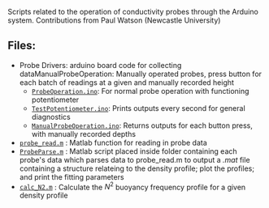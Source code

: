 Scripts related to the operation of conductivity probes through the Arduino system. 
Contributions from Paul Watson (Newcastle University)

## Files:
- Probe Drivers: arduino board code for collecting dataManualProbeOperation: Manually operated probes, press button for each batch of readings at a given and manually recorded height
	- [`ProbeOperation.ino`](<./Probe Drivers/ProbeOperation/ProbeOperation.ino>): For normal probe operation with functioning potentiometer
	- [`TestPotentiometer.ino`](<./Probe Drivers/TestPotentiometer/TestPotentiometer.ino>): Prints outputs every second for general diagnostics
	- [`ManualProbeOperation.ino`](<./Probe Drivers/ManualProbeOperation/ManualProbeOperation.ino>): Returns outputs for each button press, with manually recorded depths
- [`probe_read.m`](./probe_read.m) : Matlab function for reading in probe data
- [`ProbeParse.m`](./ProbeParse.m) : Matlab script placed inside folder containing each probe's data which parses data to probe_read.m to output a _.mat_ file containing a structure relateing to the density profile; plot the profiles; and print the fitting parameters
- [`calc_N2.m`](./calc_N2.m) : Calculate the $N^2$ buoyancy frequency profile for a given density profile
	

	
	
